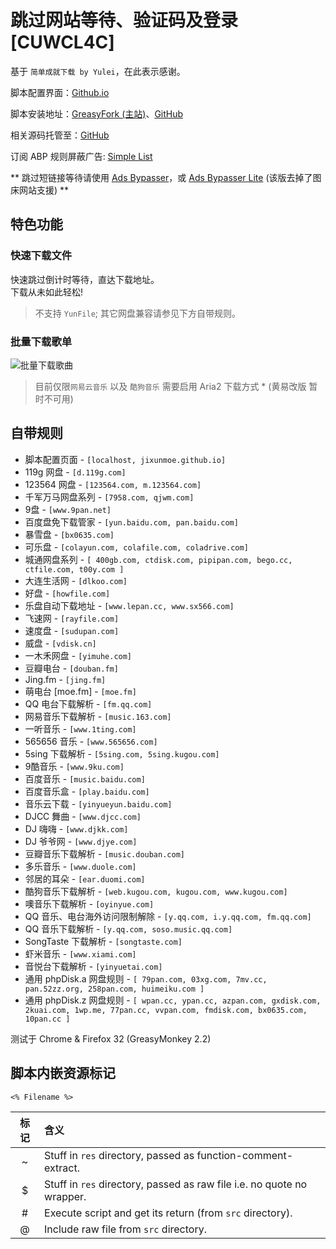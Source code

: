 # 跳过网站等待、验证码及登录 [CUWCL4C]

基于 `简单成就下载 by Yulei`，在此表示感谢。

脚本配置界面：[Github.io](https://jixunmoe.github.io/cuwcl4c/config/)

脚本安装地址：[GreasyFork (主站)](https://greasyfork.org/zh-CN/scripts/2600)、[GitHub](https://github.com/JixunMoe/cuwcl4c/raw/master/out/CUWCL4C.user.js)

相关源码托管至：[GitHub](https://github.com/JixunMoe/cuwcl4c)

订阅 ABP 规则屏蔽广告: [Simple List](https://jixunmoe.github.io/SimpleList/)

\*\* 跳过短链接等待请使用 [Ads Bypasser](https://greasyfork.org/scripts/4881)，或 [Ads Bypasser Lite](https://greasyfork.org/scripts/4882) (该版去掉了图床网站支援) \*\*

## 特色功能

### 快速下载文件

快速跳过倒计时等待，直达下载地址。  
下载从未如此轻松!

> 不支持 `YunFile`; 其它网盘兼容请参见下方自带规则。

### 批量下载歌单

![批量下载歌曲](https://jixunmoe.github.io/cuwcl4c/res/batchDownloadSong.png)

> 目前仅限`网易云音乐` 以及 `酷狗音乐`
> 需要启用 Aria2 下载方式 
> \* (黄易改版 暂时不可用)

## 自带规则
- 脚本配置页面 - `[localhost, jixunmoe.github.io]`
- 119g 网盘 - `[d.119g.com]`
- 123564 网盘 - `[123564.com, m.123564.com]`
- 千军万马网盘系列 - `[7958.com, qjwm.com]`
- 9盘 - `[www.9pan.net]`
- 百度盘免下载管家 - `[yun.baidu.com, pan.baidu.com]`
- 暴雪盘 - `[bx0635.com]`
- 可乐盘 - `[colayun.com, colafile.com, coladrive.com]`
- 城通网盘系列 - `[ 400gb.com, ctdisk.com, pipipan.com, bego.cc, ctfile.com, t00y.com ]`
- 大连生活网 - `[dlkoo.com]`
- 好盘 - `[howfile.com]`
- 乐盘自动下载地址 - `[www.lepan.cc, www.sx566.com]`
- 飞速网 - `[rayfile.com]`
- 速度盘 - `[sudupan.com]`
- 威盘 - `[vdisk.cn]`
- 一木禾网盘 - `[yimuhe.com]`
- 豆瓣电台 - `[douban.fm]`
- Jing.fm - `[jing.fm]`
- 萌电台 [moe.fm] - `[moe.fm]`
- QQ 电台下载解析 - `[fm.qq.com]`
- 网易音乐下载解析 - `[music.163.com]`
- 一听音乐 - `[www.1ting.com]`
- 565656 音乐 - `[www.565656.com]`
- 5sing 下载解析 - `[5sing.com, 5sing.kugou.com]`
- 9酷音乐 - `[www.9ku.com]`
- 百度音乐 - `[music.baidu.com]`
- 百度音乐盒 - `[play.baidu.com]`
- 音乐云下载 - `[yinyueyun.baidu.com]`
- DJCC 舞曲 - `[www.djcc.com]`
- DJ 嗨嗨 - `[www.djkk.com]`
- DJ 爷爷网 - `[www.djye.com]`
- 豆瓣音乐下载解析 - `[music.douban.com]`
- 多乐音乐 - `[www.duole.com]`
- 邻居的耳朵 - `[ear.duomi.com]`
- 酷狗音乐下载解析 - `[web.kugou.com, kugou.com, www.kugou.com]`
- 噢音乐下载解析 - `[oyinyue.com]`
- QQ 音乐、电台海外访问限制解除 - `[y.qq.com, i.y.qq.com, fm.qq.com]`
- QQ 音乐下载解析 - `[y.qq.com, soso.music.qq.com]`
- SongTaste 下载解析 - `[songtaste.com]`
- 虾米音乐 - `[www.xiami.com]`
- 音悦台下载解析 - `[yinyuetai.com]`
- 通用 phpDisk.a 网盘规则 - `[ 79pan.com, 03xg.com, 7mv.cc, pan.52zz.org, 258pan.com, huimeiku.com ]`
- 通用 phpDisk.z 网盘规则 - `[ wpan.cc, ypan.cc, azpan.com, gxdisk.com, 2kuai.com, 1wp.me, 77pan.cc, vvpan.com, fmdisk.com, bx0635.com, 10pan.cc ]`

测试于 Chrome & Firefox 32 (GreasyMonkey 2.2)


## 脚本内嵌资源标记
`<% Filename %>`

 标记  | 含义
:-----:|:---------
   ~   | Stuff in `res` directory, passed as function-comment-extract.
   $   | Stuff in `res` directory, passed as raw file i.e. no quote no wrapper.
  \#   | Execute script and get its return (from `src` directory).
   @   | Include raw file from `src` directory.

